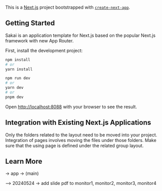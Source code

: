 This is a [Next.js](https://nextjs.org/) project bootstrapped with [`create-next-app`](https://github.com/vercel/next.js/tree/canary/packages/create-next-app).

## Getting Started

Sakai is an application template for Next.js based on the popular Next.js framework with new App Router. 




First, install the development project:

```bash
npm install
# or
yarn install
```


```bash
npm run dev
# or
yarn dev
# or
pnpm dev
```

Open [http://localhost:8088](http://localhost:8088) with your browser to see the result.

## Integration with Existing Next.js Applications

Only the folders related to the layout need to be moved into your project. Integration of pages involves moving the files under those folders. Make sure that the using page is defined under the related group layout.

## Learn More

-> app -> (main)

--> 20240524 -> add slide pdf to monitor1, monitor2, monitor3, monitor4 